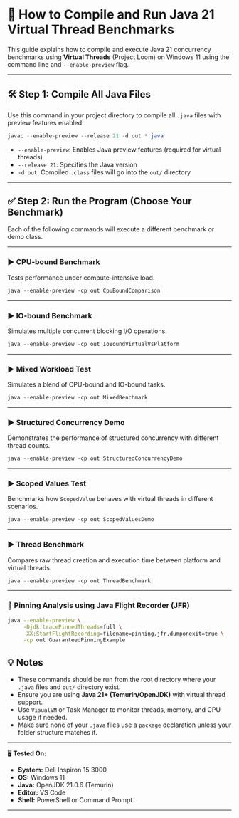 # 🚀 How to Compile and Run Java 21 Virtual Thread Benchmarks

This guide explains how to compile and execute Java 21 concurrency benchmarks using **Virtual Threads** (Project Loom) on Windows 11 using the command line and `--enable-preview` flag.

---

## 🛠️ Step 1: Compile All Java Files

Use this command in your project directory to compile all `.java` files with preview features enabled:

```java
javac --enable-preview --release 21 -d out *.java
````

* `--enable-preview`: Enables Java preview features (required for virtual threads)
* `--release 21`: Specifies the Java version
* `-d out`: Compiled `.class` files will go into the `out/` directory

---

## ✅ Step 2: Run the Program (Choose Your Benchmark)

Each of the following commands will execute a different benchmark or demo class.

---

### ▶️ CPU-bound Benchmark

Tests performance under compute-intensive load.

```java
java --enable-preview -cp out CpuBoundComparison
```

---

### ▶️ IO-bound Benchmark

Simulates multiple concurrent blocking I/O operations.

```java
java --enable-preview -cp out IoBoundVirtualVsPlatform
```

---

### ▶️ Mixed Workload Test

Simulates a blend of CPU-bound and IO-bound tasks.

```java
java --enable-preview -cp out MixedBenchmark
```

---

### ▶️ Structured Concurrency Demo

Demonstrates the performance of structured concurrency with different thread counts.

```java
java --enable-preview -cp out StructuredConcurrencyDemo
```

---

### ▶️ Scoped Values Test

Benchmarks how `ScopedValue` behaves with virtual threads in different scenarios.

```java
java --enable-preview -cp out ScopedValuesDemo
```

---

### ▶️ Thread Benchmark

Compares raw thread creation and execution time between platform and virtual threads.

```java
java --enable-preview -cp out ThreadBenchmark
```

---

### 🧪 Pinning Analysis using Java Flight Recorder (JFR)

```bash
java --enable-preview \
     -Djdk.tracePinnedThreads=full \
     -XX:StartFlightRecording=filename=pinning.jfr,dumponexit=true \
     -cp out GuaranteedPinningExample
```

## 💡 Notes

* These commands should be run from the root directory where your `.java` files and `out/` directory exist.
* Ensure you are using **Java 21+ (Temurin/OpenJDK)** with virtual thread support.
* Use `VisualVM` or Task Manager to monitor threads, memory, and CPU usage if needed.
* Make sure none of your `.java` files use a `package` declaration unless your folder structure matches it.

---

🖥️ **Tested On:**

* **System:** Dell Inspiron 15 3000
* **OS:** Windows 11
* **Java:** OpenJDK 21.0.6 (Temurin)
* **Editor:** VS Code
* **Shell:** PowerShell or Command Prompt

---
